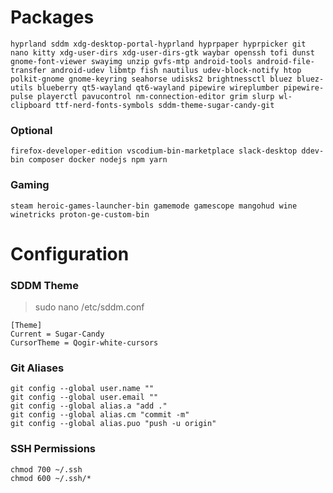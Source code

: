 # Packages

```
hyprland sddm xdg-desktop-portal-hyprland hyprpaper hyprpicker git nano kitty xdg-user-dirs xdg-user-dirs-gtk waybar openssh tofi dunst gnome-font-viewer swayimg unzip gvfs-mtp android-tools android-file-transfer android-udev libmtp fish nautilus udev-block-notify htop polkit-gnome gnome-keyring seahorse udisks2 brightnessctl bluez bluez-utils blueberry qt5-wayland qt6-wayland pipewire wireplumber pipewire-pulse playerctl pavucontrol nm-connection-editor grim slurp wl-clipboard ttf-nerd-fonts-symbols sddm-theme-sugar-candy-git
```

### Optional

```
firefox-developer-edition vscodium-bin-marketplace slack-desktop ddev-bin composer docker nodejs npm yarn
```

### Gaming

```
steam heroic-games-launcher-bin gamemode gamescope mangohud wine winetricks proton-ge-custom-bin
```

# Configuration

### SDDM Theme

> sudo nano /etc/sddm.conf </br>

```
[Theme]
Current = Sugar-Candy
CursorTheme = Qogir-white-cursors
```

### Git Aliases

```
git config --global user.name ""
git config --global user.email ""
git config --global alias.a "add ."
git config --global alias.cm "commit -m"
git config --global alias.puo "push -u origin"
```

### SSH Permissions

```
chmod 700 ~/.ssh
chmod 600 ~/.ssh/*
```
